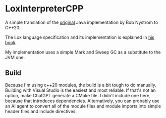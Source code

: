 # LoxInterpreterCPP

A simple translation of the [original](https://github.com/munificent/craftinginterpreters) Java implementation by Bob Nystrom to C++20.

The Lox language specification and its implementation is explained in [his book](https://craftinginterpreters.com/the-lox-language.html).

My implementation uses a simple Mark and Sweep GC as a substitute to the JVM one.

## Build
Because I'm using c++20 modules, the build is a bit tough to do manually. Building with Visual Studio is the easiest and most reliable. If that's not an option, make ChatGPT generate a CMake file.
I didn't include one here, because that introduces dependencies.
Alternatively, you can probably use an AI agent to convert all of the module files and module imports into simple header files and include directives.
